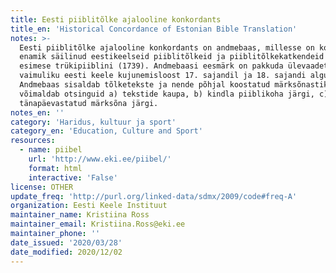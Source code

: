 ```yaml
---
title: Eesti piiblitõlke ajalooline konkordants
title_en: 'Historical Concordance of Estonian Bible Translation'
notes: >-
  Eesti piiblitõlke ajalooline konkordants on andmebaas, millesse on koondatud
  enamik säilinud eestikeelseid piiblitõlkeid ja piiblitõlkekatkendeid kuni
  esimese trükipiiblini (1739). Andmebaasi eesmärk on pakkuda ülevaadet
  vaimuliku eesti keele kujunemisloost 17. sajandil ja 18. sajandi alguses.
  Andmebaas sisaldab tõlketekste ja nende põhjal koostatud märksõnastikku ning
  võimaldab otsinguid a) tekstide kaupa, b) kindla piiblikoha järgi, c)
  tänapäevastatud märksõna järgi.
notes_en: ''
category: 'Haridus, kultuur ja sport'
category_en: 'Education, Culture and Sport'
resources:
  - name: piibel
    url: 'http://www.eki.ee/piibel/'
    format: html
    interactive: 'False'
license: OTHER
update_freq: 'http://purl.org/linked-data/sdmx/2009/code#freq-A'
organization: Eesti Keele Instituut
maintainer_name: Kristiina Ross
maintainer_email: Kristiina.Ross@eki.ee
maintainer_phone: ''
date_issued: '2020/03/28'
date_modified: 2020/12/02
---
```


